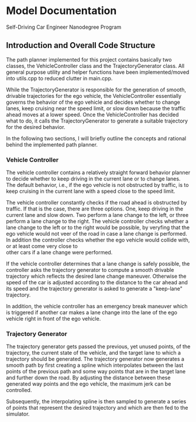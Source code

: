 # Model Documentation
Self-Driving Car Engineer Nanodegree Program

## Introduction and Overall Code Structure

The path planner implemented for this project contains basically two classes,
the VehicleController class and the TrajectoryGenerator class. All general
purpose utility and helper functions have been implemented/moved into utils.cpp
to reduced clutter in main.cpp.

While the TrajectoryGenerator is responsible for the generation of smooth, drivable trajectories
for the ego vehicle, the VehicleController essentially governs the behavior of the ego vehicle
and decides whether to change lanes, keep cruising near the speed limit, or slow down because the
traffic ahead moves at a lower speed. Once the VehicleController has decided what to do, it calls
the TrajectoryGenerator to generate a suitable trajectory for the desired behavior.

In the following two sections, I will briefly outline the concepts
and rational behind the implemented path planner.

### Vehicle Controller
The vehicle controller contains a relatively straight forward behavior planner to
decide whether to keep driving in the current lane or to change lanes.
The default behavior, i.e., if the ego vehicle is not obstructed by traffic, is
to keep cruising in the current lane with a speed close to the speed limit.

The vehicle controller constantly checks if the road ahead is obstructed by traffic.
If that is the case, there are three options. One, keep driving in the current lane
and slow down. Two perform a lane change to the left, or three perform a lane change
to the right. The vehicle controller checks whether a lane change to the left or to the right
would be possible, by veryfing that the ego vehicle would not veer of the road in
case a lane change is performed. In addition the controller checks whether the ego
vehicle would collide with, or at least come very close to  
other cars if a lane change were performed.

If the vehicle controller determines that a lane change is safely possible, the
controller asks the trajectory generator to compute a smooth drivable trajectory
which reflects the desired lane change maneuver. Otherwise the speed of the car is adjusted
according to the distance to the car ahead and its speed and the trajectory generator is
asked to generate a "keep-lane" trajectory.

In addition, the vehicle controller has an emergency break maneuver which is triggered
if another car makes a lane change into the lane of the ego vehicle right in front of
the ego vehicle.

### Trajectory Generator
The trajectory generator gets passed the previous, yet unused points, of the trajectory,
the current state of the vehicle, and the target lane to which a trajectory
should be generated. The trajectory generator now generates a smooth path by first creating
a spline which interpolates between the last points of the previous path and some way points
that are in the target lane and further down the road. By adjusting the distance between these
generated way points and the ego vehicle, the maximum jerk can be controlled.

Subsequently, the interpolating spline is then sampled to generate a series of points
that represent the desired trajectory and which are then fed to the simulator.
